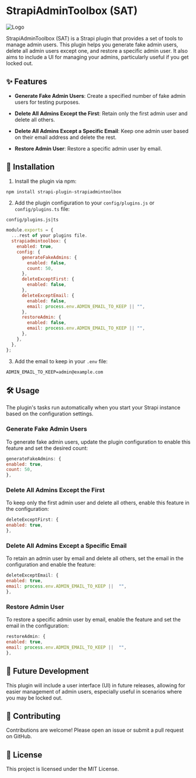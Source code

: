 # StrapiAdminToolbox (SAT)

![Logo]("https://raw.githubusercontent.com/Eventyret/strapi-plugin-admin-toolbox/main/logo.png")

StrapiAdminToolbox (SAT) is a Strapi plugin that provides a set of tools to manage admin users. This plugin helps you generate fake admin users, delete all admin users except one, and restore a specific admin user. It also aims to include a UI for managing your admins, particularly useful if you get locked out.

## ✨ Features

- **Generate Fake Admin Users**: Create a specified number of fake admin users for testing purposes.

- **Delete All Admins Except the First**: Retain only the first admin user and delete all others.

- **Delete All Admins Except a Specific Email**: Keep one admin user based on their email address and delete the rest.

- **Restore Admin User**: Restore a specific admin user by email.

## 🚀 Installation

1. Install the plugin via npm:

```bash
npm install strapi-plugin-strapiadmintoolbox
```

2. Add the plugin configuration to your `config/plugins.js` or `config/plugins.ts` file:

`config/plugins.js|ts`

```javascript
module.exports = {
  ...rest of your plugins file.
  strapiadmintoolbox: {
    enabled: true,
    config: {
      generateFakeAdmins: {
        enabled: false,
        count: 50,
      },
      deleteExceptFirst: {
        enabled: false,
      },
      deleteExceptEmail: {
        enabled: false,
        email: process.env.ADMIN_EMAIL_TO_KEEP || "",
      },
      restoreAdmin: {
        enabled: false,
        email: process.env.ADMIN_EMAIL_TO_KEEP || "",
      },
    },
  },
};
```

3. Add the email to keep in your `.env` file:

```env
ADMIN_EMAIL_TO_KEEP=admin@example.com
```

## 🛠️ Usage

The plugin's tasks run automatically when you start your Strapi instance based on the configuration settings.

### Generate Fake Admin Users

To generate fake admin users, update the plugin configuration to enable this feature and set the desired count:

```javascript
generateFakeAdmins: {
enabled: true,
count: 50,
},
```

### Delete All Admins Except the First

To keep only the first admin user and delete all others, enable this feature in the configuration:

```javascript
deleteExceptFirst: {
enabled: true,
},
```

### Delete All Admins Except a Specific Email

To retain an admin user by email and delete all others, set the email in the configuration and enable the feature:

```javascript
deleteExceptEmail: {
enabled: true,
email: process.env.ADMIN_EMAIL_TO_KEEP ||  "",
},
```

### Restore Admin User

To restore a specific admin user by email, enable the feature and set the email in the configuration:

```javascript
restoreAdmin: {
enabled: true,
email: process.env.ADMIN_EMAIL_TO_KEEP ||  "",
},
```

## 🔮 Future Development

This plugin will include a user interface (UI) in future releases, allowing for easier management of admin users, especially useful in scenarios where you may be locked out.

## 🤝 Contributing

Contributions are welcome! Please open an issue or submit a pull request on GitHub.

## 📄 License

This project is licensed under the MIT License.
